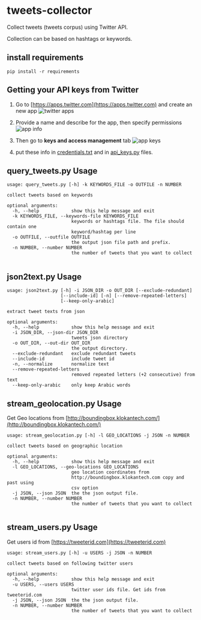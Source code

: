 # tweets-collector
Collect tweets (tweets corpus) using Twitter API. 

Collection can be based on hashtags or keywords.

## install requirements 
```pip install -r requirements```
 
 
## Getting your API keys from Twitter
1. Go to [https://apps.twitter.com](https://apps.twitter.com) and create an new app
![twitter apps](png/twitter_app1.png)

2. Provide a name and describe for the app, then specify permissions 
![app info](png/twitter_app2.png)

3. Then go to **keys and access management** tab 
![app keys](png/twitter_app3.png)

4. put these info in [credentials.txt](twitter-files/credentials.txt) and in [api_keys.py](api_keys.py) files.


## query_tweets.py Usage

```
usage: query_tweets.py [-h] -k KEYWORDS_FILE -o OUTFILE -n NUMBER

collect tweets based on keywords

optional arguments:
  -h, --help            show this help message and exit
  -k KEYWORDS_FILE, --keywords-file KEYWORDS_FILE
                        keywords or hashtags file. The file should contain one
                        keyword/hashtag per line
  -o OUTFILE, --outfile OUTFILE
                        the output json file path and prefix.
  -n NUMBER, --number NUMBER
                        the number of tweets that you want to collect


```


## json2text.py Usage
 
```
usage: json2text.py [-h] -i JSON_DIR -o OUT_DIR [--exclude-redundant]
                    [--include-id] [-n] [--remove-repeated-letters]
                    [--keep-only-arabic]

extract tweet texts from json

optional arguments:
  -h, --help            show this help message and exit
  -i JSON_DIR, --json-dir JSON_DIR
                        tweets json directory
  -o OUT_DIR, --out-dir OUT_DIR
                        the output directory.
  --exclude-redundant   exclude redundant tweets
  --include-id          include tweet id
  -n, --normalize       normalize text
  --remove-repeated-letters
                        removed repeated letters (+2 consecutive) from text
  --keep-only-arabic    only keep Arabic words
```


## stream_geolocation.py Usage 

Get Geo locations from [http://boundingbox.klokantech.com/](http://boundingbox.klokantech.com/)
```
usage: stream_geolocation.py [-h] -l GEO_LOCATIONS -j JSON -n NUMBER

collect tweets based on geographic location

optional arguments:
  -h, --help            show this help message and exit
  -l GEO_LOCATIONS, --geo-locations GEO_LOCATIONS
                        geo location coordinates from
                        http://boundingbox.klokantech.com copy and past using 
                        csv option
  -j JSON, --json JSON  the the json output file.
  -n NUMBER, --number NUMBER
                        the number of tweets that you want to collect


```


## stream_users.py Usage 

Get users id from [https://tweeterid.com](https://tweeterid.com)

```
usage: stream_users.py [-h] -u USERS -j JSON -n NUMBER

collect tweets based on following twitter users

optional arguments:
  -h, --help            show this help message and exit
  -u USERS, --users USERS
                        twitter user ids file. Get ids from tweeterid.com
  -j JSON, --json JSON  the the json output file.
  -n NUMBER, --number NUMBER
                        the number of tweets that you want to collect

```